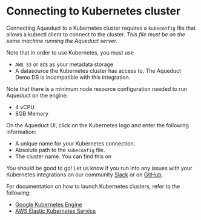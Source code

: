# Connecting to Kubernetes cluster

Connecting Aqueduct to a Kubernetes cluster requires a `kubeconfig` file that allows a kubectl client to connect to the cluster. *This file must be on the same machine running the Aqueduct server.*

Note that in order to use Kubernetes, you must use
* `AWS S3` or `GCS` as your metadata storage 
*  A datasource the Kubernetes cluster has access to. The Aqueduct Demo DB is incompatible with this integration.

Note that there is a minimum node resource configuration needed to run Aqueduct on the engine: 
* 4 vCPU
* 8GB Memory

On the Aqueduct UI, click on the Kubernetes logo and enter the following information:

* A unique name for your Kubernetes connection.
* Absolute path to the `kubeconfig` file.
* The cluster name. You can find this on 

You should be good to go! Let us know if you run into any issues with your Kubernetes integrations on our community [Slack](https://slack.aqueducthq.com) or on [GitHub](https://github.com/aqueducthq/aqueduct/issues/new).

For documentation on how to launch Kubernetes clusters, refer to the following:
* [Google Kubernetes Engine](https://cloud.google.com/kubernetes-engine/docs/how-to/creating-a-zonal-cluster)
* [AWS Elastic Kubernetes Service](https://docs.aws.amazon.com/eks/latest/userguide/getting-started.html)
